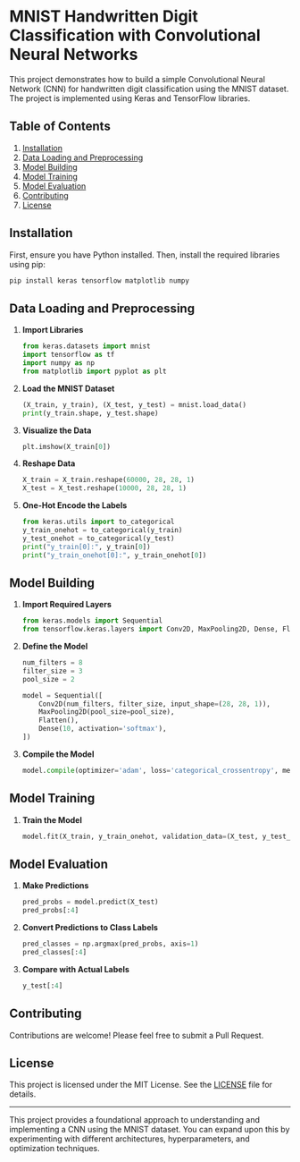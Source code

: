 # MNIST Handwritten Digit Classification with Convolutional Neural Networks

This project demonstrates how to build a simple Convolutional Neural Network (CNN) for handwritten digit classification using the MNIST dataset. The project is implemented using Keras and TensorFlow libraries.

## Table of Contents

1. [Installation](#installation)
2. [Data Loading and Preprocessing](#data-loading-and-preprocessing)
3. [Model Building](#model-building)
4. [Model Training](#model-training)
5. [Model Evaluation](#model-evaluation)
6. [Contributing](#contributing)
7. [License](#license)

## Installation

First, ensure you have Python installed. Then, install the required libraries using pip:

```bash
pip install keras tensorflow matplotlib numpy
```

## Data Loading and Preprocessing

1. **Import Libraries**

    ```python
    from keras.datasets import mnist
    import tensorflow as tf
    import numpy as np
    from matplotlib import pyplot as plt
    ```

2. **Load the MNIST Dataset**

    ```python
    (X_train, y_train), (X_test, y_test) = mnist.load_data()
    print(y_train.shape, y_test.shape)
    ```

3. **Visualize the Data**

    ```python
    plt.imshow(X_train[0])
    ```

4. **Reshape Data**

    ```python
    X_train = X_train.reshape(60000, 28, 28, 1)
    X_test = X_test.reshape(10000, 28, 28, 1)
    ```

5. **One-Hot Encode the Labels**

    ```python
    from keras.utils import to_categorical
    y_train_onehot = to_categorical(y_train)
    y_test_onehot = to_categorical(y_test)
    print("y_train[0]:", y_train[0])
    print("y_train_onehot[0]:", y_train_onehot[0])
    ```

## Model Building

1. **Import Required Layers**

    ```python
    from keras.models import Sequential
    from tensorflow.keras.layers import Conv2D, MaxPooling2D, Dense, Flatten
    ```

2. **Define the Model**

    ```python
    num_filters = 8
    filter_size = 3
    pool_size = 2

    model = Sequential([
        Conv2D(num_filters, filter_size, input_shape=(28, 28, 1)),
        MaxPooling2D(pool_size=pool_size),
        Flatten(),
        Dense(10, activation='softmax'),
    ])
    ```

3. **Compile the Model**

    ```python
    model.compile(optimizer='adam', loss='categorical_crossentropy', metrics=['accuracy'])
    ```

## Model Training

1. **Train the Model**

    ```python
    model.fit(X_train, y_train_onehot, validation_data=(X_test, y_test_onehot), epochs=3)
    ```

## Model Evaluation

1. **Make Predictions**

    ```python
    pred_probs = model.predict(X_test)
    pred_probs[:4]
    ```

2. **Convert Predictions to Class Labels**

    ```python
    pred_classes = np.argmax(pred_probs, axis=1)
    pred_classes[:4]
    ```

3. **Compare with Actual Labels**

    ```python
    y_test[:4]
    ```

## Contributing

Contributions are welcome! Please feel free to submit a Pull Request.

## License

This project is licensed under the MIT License. See the [LICENSE](LICENSE) file for details.

---

This project provides a foundational approach to understanding and implementing a CNN using the MNIST dataset. You can expand upon this by experimenting with different architectures, hyperparameters, and optimization techniques.

